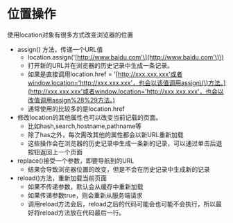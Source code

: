 # 位置操作

使用location对象有很多方式改变浏览器的位置

* assign\(\) 方法，传递一个URL值
  * location.assign\('[http://www.baidu.com'\](http://www.baidu.com'\)\)
  * 打开新的URL并在浏览器的历史记录中生成一条记录。
  * 如果是直接调用location.href = '[http://xxx.xxx.xxx'或者window.location='http://xxx.xxx.xxx'，也会以该值调用assign\(\)方法。](http://xxx.xxx.xxx'或者window.location='http://xxx.xxx.xxx'，也会以改值调用assign%28%29方法。)
  * 通常使用的比较多的是location.href
* 修改location的其他属性也可以改变当前记载的页面。
  * 比如hash,search,hostname,pathname等
  * 除了has之外，每次需改其他的属性都会以新URL重新加载
  * 这些操作会在浏览器的历史记录中生成一条新的记录，可以通过单击后退按钮返回上一个页面
* replace\(\)接受一个参数，即要导航到的URL
  * 结果会导致浏览器位置的改变，但是不会在历史记录中生成新的记录
* reload\(\)方法，重新加载当前页面
  * 如果不传递参数，默认会从缓存中重新加载
  * 如果传递参数true，则会重新从服务端请求
  * 调用reload方法会后，reload之后的代码可能会也可能不会执行，所以最好将reload方法放在代码最后一行。



